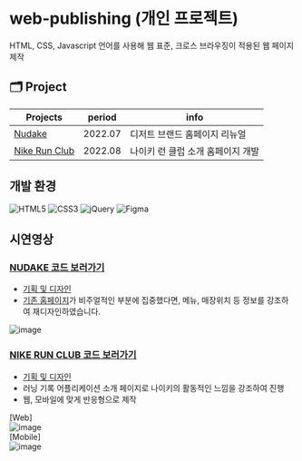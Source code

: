 # web-publishing (개인 프로젝트)
HTML, CSS, Javascript 언어를 사용해 웹 표준, 크로스 브라우징이 적용된 웹 페이지 제작 
<br/>

## 🗂️ Project
|Projects|period|info|
|---|---|---|
|[Nudake](https://github.com/kailey224/web-publishing/tree/main/NRC)|2022.07|디저트 브랜드 홈페이지 리뉴얼|
|[Nike Run Club](https://github.com/kailey224/The-Witch-Store)|2022.08|나이키 런 클럽 소개 홈페이지 개발|


## 개발 환경

<img alt="HTML5" src="https://img.shields.io/badge/-HTML5-E34F26?style=flat-square&logo=HTML5&logoColor=white" /> <img alt="CSS3" src="https://img.shields.io/badge/-CSS3-1572B6?style=flat-square&logo=CSS3&logoColor=white" /> <img alt="jQuery" src="https://img.shields.io/badge/-jQuery-004088?style=flat-square&logo=jQuery&logoColor=white" /> <img alt="Figma" src="https://img.shields.io/badge/-Figma-F24E1E?style=flat-square&logo=Figma&logoColor=white" />

## 시연영상 

### [NUDAKE 코드 보러가기](https://github.com/kailey224/web-publishing/tree/main/NUDAKE)
- [기획 및 디자인](https://www.figma.com/file/RDtbahMrVsTubAHQBShr1X/NUDAKE?node-id=0%3A1&t=qlQFUriyoTKpeCdC-0)
- [기존 홈페이지](https://www.nudake.com/)가 비주얼적인 부분에 집중했다면, 메뉴, 매장위치 등 정보를 강조하여 재디자인하였습니다.

![image](https://user-images.githubusercontent.com/103574215/218945361-99bf73d3-1606-4e60-b740-b6d9ae283df8.gif)


### [NIKE RUN CLUB 코드 보러가기](https://github.com/kailey224/web-publishing/tree/main/NRC)
- [기획 및 디자인](https://www.figma.com/file/X4ev9o9FiYdbLoW3oiRO6t/NRC?t=qlQFUriyoTKpeCdC-0)
- 러닝 기록 어플리케이션 소개 페이지로 나이키의 활동적인 느낌을 강조하여 진행
- 웹, 모바일에 맞게 반응형으로 제작

[Web]</br>
![image](https://user-images.githubusercontent.com/103574215/218949130-4bbcae7b-9ab2-43ab-a0ee-252f2423fee1.gif)</br>
[Mobile]</br>
![image](https://user-images.githubusercontent.com/103574215/218948292-f923082f-5a54-4cc1-9f5f-103cac65e7db.gif)</br>

